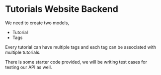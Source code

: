 # Tutorials Website Backend

We need to create two models,
- Tutorial
- Tags

Every tutorial can have multiple tags and each tag can be associated with multiple tutorials.


There is some starter code provided, we will be writing test cases for testing our API as well.

